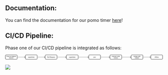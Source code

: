 ## Documentation:

You can find the documentation for our pomo timer [here](jsdocs)!

## CI/CD Pipeline: 

Phase one of our CI/CD pipeline is integrated as follows:

![cicd pipeline](cicd.drawio.png)

[![](http://img.youtube.com/vi/3krFFQ0mCoo/0.jpg)](http://www.youtube.com/watch?v=3krFFQ0mCoo "pipeline demonstration")
